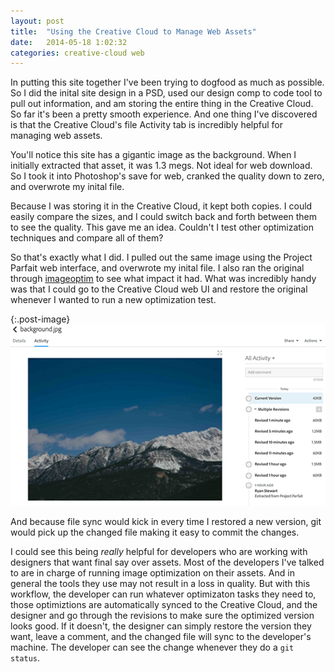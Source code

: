 ```yaml
---
layout: post
title:  "Using the Creative Cloud to Manage Web Assets"
date:   2014-05-18 1:02:32
categories: creative-cloud web
---
```

In putting this site together I've been trying to dogfood as much as possible. So I did the inital site design in a PSD, used our design comp to code tool to pull out information, and am storing the entire thing in the Creative Cloud. So far it's been a pretty smooth experience. And one thing I've discovered is that the Creative Cloud's file Activity tab is incredibly helpful for managing web assets.

You'll notice this site has a gigantic image as the background. When I initially extracted that asset, it was 1.3 megs. Not ideal for web download. So I took it into Photoshop's save for web, cranked the quality down to zero, and overwrote my inital file. 

Because I was storing it in the Creative Cloud, it kept both copies. I could easily compare the sizes, and I could switch back and forth between them to see the quality. This gave me an idea. Couldn't I test other optimization techniques and compare all of them?

So that's exactly what I did. I pulled out the same image using the Project Parfait web interface, and overwrote my inital file. I also ran the original through [imageoptim](http://imageoptim.com/) to see what impact it had. What was incredibly handy was that I could go to the Creative Cloud web UI and restore the original whenever I wanted to run a new optimization test. 

{:.post-image}
[![Creative Cloud Versions](/img/posts/creative-cloud-versions-thumbnail.png)](/img/posts/creative-cloud-versions.png)

And because file sync would kick in every time I restored a new version, git would pick up the changed file making it easy to commit the changes.

I could see this being *really* helpful for developers who are working with designers that want final say over assets. Most of the developers I've talked to are in charge of running image optimization on their assets. And in general the tools they use may not result in a loss in quality. But with this workflow, the developer can run whatever optimizaton tasks they need to, those optimiztions are automatically synced to the Creative Cloud, and the designer and go through the revisions to make sure the optimized version looks good. If it doesn't, the designer can simply restore the version they want, leave a comment, and the changed file will sync to the developer's machine. The developer can see the change whenever they do a `git status`. 